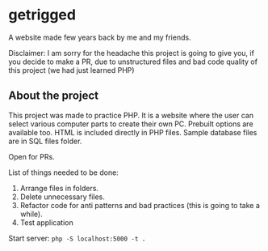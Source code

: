 # getrigged
A website made few years back by me and my friends.

Disclaimer: I am sorry for the headache this project is going to give you, if you decide to make a PR, due to unstructured files and bad code quality of this project (we had just learned PHP)

## About the project
This project was made to practice PHP. It is a website where the user can select various computer parts to create their own PC. Prebuilt options are available too. HTML is included directly in PHP files. Sample database files are in SQL files folder.

Open for PRs.

List of things needed to be done:
1. Arrange files in folders.
2. Delete unnecessary files.
3. Refactor code for anti patterns and bad practices (this is going to take a while).
4. Test application

Start server:
`php -S localhost:5000 -t .`